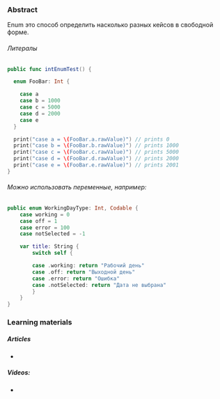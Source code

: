 ### Abstract
Enum это способ определить насколько разных кейсов в свободной форме.

###### Литералы
```swift
public func intEnumTest() {

  enum FooBar: Int {

    case a
    case b = 1000
    case c = 5000
    case d = 2000
    case e
  }

  print("case a = \(FooBar.a.rawValue)") // prints 0
  print("case b = \(FooBar.b.rawValue)") // prints 1000
  print("case c = \(FooBar.c.rawValue)") // prints 5000
  print("case d = \(FooBar.d.rawValue)") // prints 2000
  print("case e = \(FooBar.e.rawValue)") // prints 2001
}
```

###### Можно использовать переменные, например:
```swift
public enum WorkingDayType: Int, Codable {
    case working = 0
    case off = 1
    case error = 100
    case notSelected = -1

    var title: String {
        switch self {

        case .working: return "Рабочий день"
        case .off: return "Выходной день"
        case .error: return "Ошибка"
        case .notSelected: return "Дата не выбрана"
        }
    }
}
```


### Learning materials
##### Articles
- 
##### Videos:
- 
